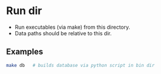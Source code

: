 # Run dir
* Run executables (via make) from this directory.
* Data paths should be relative to this dir.

## Examples
```sh
make db   # builds database via python script in bin dir
```
